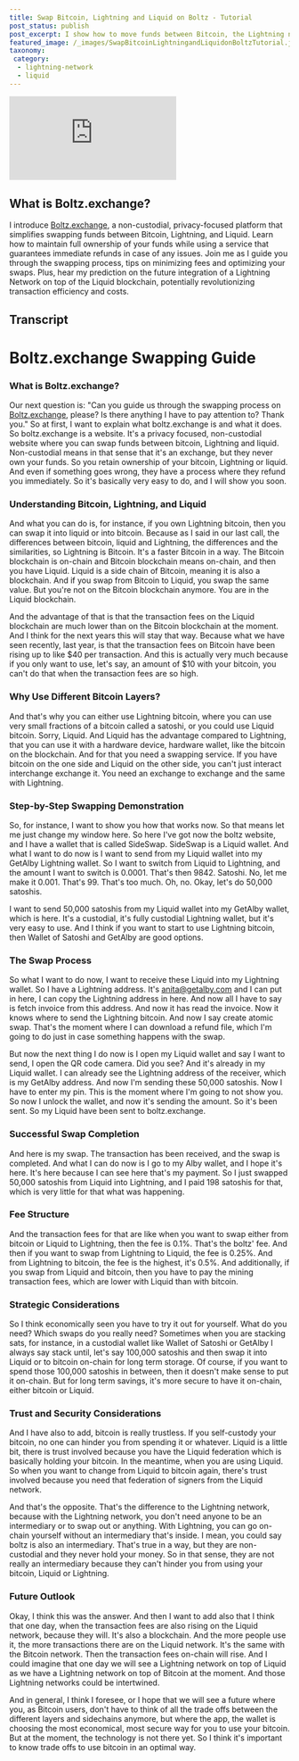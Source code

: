 ```yaml
---
title: Swap Bitcoin, Lightning and Liquid on Boltz - Tutorial
post_status: publish
post_excerpt: I show how to move funds between Bitcoin, the Lightning network, and the Liquid sidechain. 
featured_image: /_images/SwapBitcoinLightningandLiquidonBoltzTutorial.jpg
taxonomy:
 category:
  - lightning-network
  - liquid
---
```


<iframe src="https://player.vimeo.com/video/1020826930?badge=0&amp;autopause=0&amp;player_id=0&amp;app_id=58479" frameborder="0" allow="autoplay; fullscreen; picture-in-picture; clipboard-write; encrypted-media" title="Swap Bitcoin, Lightning and Liquid on Boltz - Tutorial"></iframe>

<div style="margin-bottom:30px;"></div>

## What is Boltz.exchange?

I introduce [Boltz.exchange](https://boltz.exchange), a non-custodial, privacy-focused platform that simplifies swapping funds between Bitcoin, Lightning, and Liquid. Learn how to maintain full ownership of your funds while using a service that guarantees immediate refunds in case of any issues. Join me as I guide you through the swapping process, tips on minimizing fees and optimizing your swaps. Plus, hear my prediction on the future integration of a Lightning Network on top of the Liquid blockchain, potentially revolutionizing transaction efficiency and costs.

## Transcript

# Boltz.exchange Swapping Guide

### What is Boltz.exchange?

Our next question is: "Can you guide us through the swapping process on [Boltz.exchange](https://boltz.exchange), please? Is there anything I have to pay attention to? Thank you." So at first, I want to explain what boltz.exchange is and what it does. So boltz.exchange is a website. It's a privacy focused, non-custodial website where you can swap funds between bitcoin, Lightning and liquid. Non-custodial means in that sense that it's an exchange, but they never own your funds. So you retain ownership of your bitcoin, Lightning or liquid. And even if something goes wrong, they have a process where they refund you immediately. So it's basically very easy to do, and I will show you soon.

### Understanding Bitcoin, Lightning, and Liquid

And what you can do is, for instance, if you own Lightning bitcoin, then you can swap it into liquid or into bitcoin. Because as I said in our last call, the differences between bitcoin, liquid and Lightning, the differences and the similarities, so Lightning is Bitcoin. It's a faster Bitcoin in a way. The Bitcoin blockchain is on-chain and Bitcoin blockchain means on-chain, and then you have Liquid. Liquid is a side chain of Bitcoin, meaning it is also a blockchain. And if you swap from Bitcoin to Liquid, you swap the same value. But you're not on the Bitcoin blockchain anymore. You are in the Liquid blockchain.

And the advantage of that is that the transaction fees on the Liquid blockchain are much lower than on the Bitcoin blockchain at the moment. And I think for the next years this will stay that way. Because what we have seen recently, last year, is that the transaction fees on Bitcoin have been rising up to like $40 per transaction. And this is actually very much because if you only want to use, let's say, an amount of $10 with your bitcoin, you can't do that when the transaction fees are so high.

### Why Use Different Bitcoin Layers?

And that's why you can either use Lightning bitcoin, where you can use very small fractions of a bitcoin called a satoshi, or you could use Liquid bitcoin. Sorry, Liquid. And Liquid has the advantage compared to Lightning, that you can use it with a hardware device, hardware wallet, like the bitcoin on the blockchain. And for that you need a swapping service. If you have bitcoin on the one side and Liquid on the other side, you can't just interact interchange exchange it. You need an exchange to exchange and the same with Lightning.

### Step-by-Step Swapping Demonstration

So, for instance, I want to show you how that works now. So that means let me just change my window here. So here I've got now the boltz website, and I have a wallet that is called SideSwap. SideSwap is a Liquid wallet. And what I want to do now is I want to send from my Liquid wallet into my GetAlby Lightning wallet. So I want to switch from Liquid to Lightning, and the amount I want to switch is 0.0001. That's then 9842. Satoshi. No, let me make it 0.001. That's 99. That's too much. Oh, no. Okay, let's do 50,000 satoshis.

I want to send 50,000 satoshis from my Liquid wallet into my GetAlby wallet, which is here. It's a custodial, it's fully custodial Lightning wallet, but it's very easy to use. And I think if you want to start to use Lightning bitcoin, then Wallet of Satoshi and GetAlby are good options.

### The Swap Process

So what I want to do now, I want to receive these Liquid into my Lightning wallet. So I have a Lightning address. It's anita@getalby.com and I can put in here, I can copy the Lightning address in here. And now all I have to say is fetch invoice from this address. And now it has read the invoice. Now it knows where to send the Lightning bitcoin. And now I say create atomic swap. That's the moment where I can download a refund file, which I'm going to do just in case something happens with the swap.

But now the next thing I do now is I open my Liquid wallet and say I want to send, I open the QR code camera. Did you see? And it's already in my Liquid wallet. I can already see the Lightning address of the receiver, which is my GetAlby address. And now I'm sending these 50,000 satoshis. Now I have to enter my pin. This is the moment where I'm going to not show you. So now I unlock the wallet, and now it's sending the amount. So it's been sent. So my Liquid have been sent to boltz.exchange.

### Successful Swap Completion

And here is my swap. The transaction has been received, and the swap is completed. And what I can do now is I go to my Alby wallet, and I hope it's here. It's here because I can see here that's my payment. So I just swapped 50,000 satoshis from Liquid into Lightning, and I paid 198 satoshis for that, which is very little for that what was happening.

### Fee Structure

And the transaction fees for that are like when you want to swap either from bitcoin or Liquid to Lightning, then the fee is 0.1%. That's the boltz' fee. And then if you want to swap from Lightning to Liquid, the fee is 0.25%. And from Lightning to bitcoin, the fee is the highest, it's 0.5%. And additionally, if you swap from Liquid and bitcoin, then you have to pay the mining transaction fees, which are lower with Liquid than with bitcoin.

### Strategic Considerations

So I think economically seen you have to try it out for yourself. What do you need? Which swaps do you really need? Sometimes when you are stacking sats, for instance, in a custodial wallet like Wallet of Satoshi or GetAlby I always say stack until, let's say 100,000 satoshis and then swap it into Liquid or to bitcoin on-chain for long term storage. Of course, if you want to spend those 100,000 satoshis in between, then it doesn't make sense to put it on-chain. But for long term savings, it's more secure to have it on-chain, either bitcoin or Liquid.

### Trust and Security Considerations

And I have also to add, bitcoin is really trustless. If you self-custody your bitcoin, no one can hinder you from spending it or whatever. Liquid is a little bit, there is trust involved because you have the Liquid federation which is basically holding your bitcoin. In the meantime, when you are using Liquid. So when you want to change from Liquid to bitcoin again, there's trust involved because you need that federation of signers from the Liquid network.

And that's the opposite. That's the difference to the Lightning network, because with the Lightning network, you don't need anyone to be an intermediary or to swap out or anything. With Lightning, you can go on-chain yourself without an intermediary that's inside. I mean, you could say boltz is also an intermediary. That's true in a way, but they are non-custodial and they never hold your money. So in that sense, they are not really an intermediary because they can't hinder you from using your bitcoin, Liquid or Lightning.

### Future Outlook

Okay, I think this was the answer. And then I want to add also that I think that one day, when the transaction fees are also rising on the Liquid network, because they will. It's also a blockchain. And the more people use it, the more transactions there are on the Liquid network. It's the same with the Bitcoin network. Then the transaction fees on-chain will rise. And I could imagine that one day we will see a Lightning network on top of Liquid as we have a Lightning network on top of Bitcoin at the moment. And those Lightning networks could be intertwined.

And in general, I think I foresee, or I hope that we will see a future where you, as Bitcoin users, don't have to think of all the trade offs between the different layers and sidechains anymore, but where the app, the wallet is choosing the most economical, most secure way for you to use your bitcoin. But at the moment, the technology is not there yet. So I think it's important to know trade offs to use bitcoin in an optimal way.
